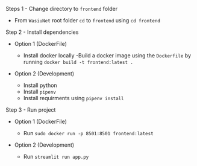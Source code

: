 Steps 1 - Change directory to `frontend` folder
    
- From `WasiuNet` root folder `cd` to `frontend` using `cd frontend`

Step 2 - Install dependencies

- Option 1 (DockerFile)

    - Install docker locally
    -Build a docker image using the `Dockerfile` by running `docker build -t frontend:latest .`

- Option 2 (Development)

    - Install python
    - Install `pipenv`
    - Install requirments using `pipenv install`

Step 3 - Run project

- Option 1 (DockerFile)

    - Run `sudo docker run -p 8501:8501 frontend:latest`

- Option 2 (Development)

    - Run `streamlit run app.py`